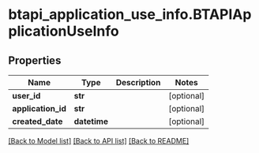 # btapi_application_use_info.BTAPIApplicationUseInfo

## Properties
Name | Type | Description | Notes
------------ | ------------- | ------------- | -------------
**user_id** | **str** |  | [optional] 
**application_id** | **str** |  | [optional] 
**created_date** | **datetime** |  | [optional] 

[[Back to Model list]](../README.md#documentation-for-models) [[Back to API list]](../README.md#documentation-for-api-endpoints) [[Back to README]](../README.md)


